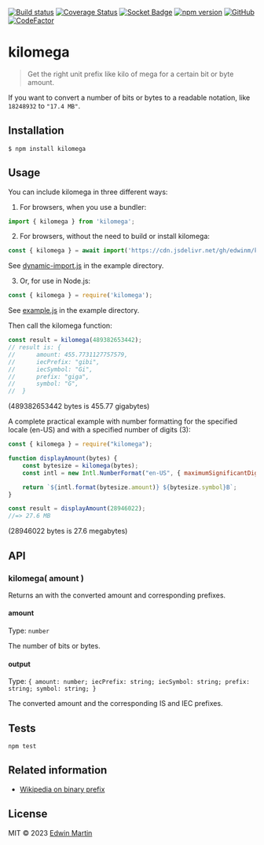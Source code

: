 [![Build status](https://api.travis-ci.com/edwinm/kilomega.svg?branch=master&status=unknown)](https://app.travis-ci.com/github/edwinm/kilomega) [![Coverage Status](https://coveralls.io/repos/github/edwinm/kilomega/badge.svg?branch=master)](https://coveralls.io/github/edwinm/kilomega?branch=master) [![Socket Badge](https://socket.dev/api/badge/npm/package/kilomega)](https://socket.dev/npm/package/kilomega) [![npm version](https://badge.fury.io/js/kilomega.svg)](https://www.npmjs.com/package/kilomega) [![GitHub](https://img.shields.io/github/license/edwinm/kilomega.svg)](https://github.com/edwinm/kilomega/blob/master/LICENSE) [![CodeFactor](https://www.codefactor.io/repository/github/edwinm/kilomega/badge)](https://www.codefactor.io/repository/github/edwinm/kilomega)
# kilomega

> Get the right unit prefix like kilo of mega for a certain bit or byte amount.

If you want to convert a number of bits or bytes to a readable notation,
like `18248932` to `"17.4 MB"`.

## Installation

```shell
$ npm install kilomega
```

## Usage

You can include kilomega in three different ways:

1) For browsers, when you use a bundler:

```js
import { kilomega } from 'kilomega';
```

2) For browsers, without the need to build or install kilomega:

```js
const { kilomega } = await import('https://cdn.jsdelivr.net/gh/edwinm/kilomega@1.0/kilomega.js');
```

See [dynamic-import.js](example/dynamic-import.js) in the example directory.

3) Or, for use in Node.js:

```js
const { kilomega } = require('kilomega');
```

See [example.js](example/example.js) in the example directory.

Then call the kilomega function:

```js
const result = kilomega(489382653442);
// result is: {
// 		amount: 455.7731127757579,
// 		iecPrefix: "gibi",
// 		iecSymbol: "Gi",
// 		prefix: "giga",
// 		symbol: "G",
// 	}
```
(489382653442 bytes is 455.77 gigabytes)

A complete practical example with number formatting for the specified locale (en-US) and with a
specified number of digits (3):

```js
const { kilomega } = require("kilomega");

function displayAmount(bytes) {
	const bytesize = kilomega(bytes);
	const intl = new Intl.NumberFormat("en-US", { maximumSignificantDigits: 3 });

	return `${intl.format(bytesize.amount)} ${bytesize.symbol}B`;
}

const result = displayAmount(28946022);
//=> 27.6 MB
```

(28946022 bytes is 27.6 megabytes)

## API

### kilomega( amount )

Returns an with the converted amount and corresponding prefixes.

#### amount

Type: `number`

The number of bits or bytes.

#### output

Type: `{
	amount: number;
	iecPrefix: string;
	iecSymbol: string;
	prefix: string;
	symbol: string;
}`

The converted amount and the corresponding IS and IEC prefixes.

## Tests

```shell
npm test
```

## Related information

- [Wikipedia on binary prefix](https://en.wikipedia.org/wiki/Binary_prefix)

## License

MIT © 2023 [Edwin Martin](https://bitstorm.org/)
